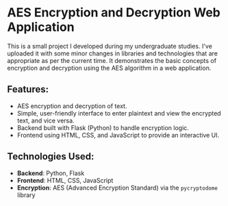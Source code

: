 # AES Encryption and Decryption Web Application

This is a small project I developed during my undergraduate studies. I've uploaded it with some minor changes in libraries and technologies that are appropriate as per the current time. It demonstrates the basic concepts of encryption and decryption using the AES algorithm in a web application.

## Features:
- AES encryption and decryption of text.
- Simple, user-friendly interface to enter plaintext and view the encrypted text, and vice versa.
- Backend built with Flask (Python) to handle encryption logic.
- Frontend using HTML, CSS, and JavaScript to provide an interactive UI.

## Technologies Used:
- **Backend**: Python, Flask
- **Frontend**: HTML, CSS, JavaScript
- **Encryption**: AES (Advanced Encryption Standard) via the `pycryptodome` library
